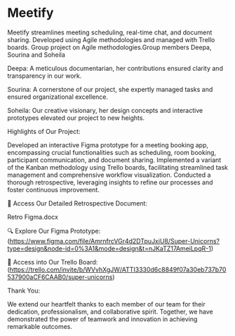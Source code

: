# Meetify
 Meetify streamlines meeting scheduling, real-time chat, and document sharing. Developed using Agile methodologies and managed with Trello boards.
Group project on Agile methodologies.Group members Deepa, Sourina and Soheila

Deepa: A meticulous documentarian, her contributions ensured clarity and transparency in our work.

Sourina: A cornerstone of our project, she expertly managed tasks and ensured organizational excellence.

Soheila: Our creative visionary, her design concepts and interactive prototypes elevated our project to new heights.

Highlights of Our Project:

Developed an interactive Figma prototype for a meeting booking app, encompassing crucial functionalities such as scheduling, room booking, participant communication, and document sharing. Implemented a variant of the Kanban methodology using Trello boards, facilitating streamlined task management and comprehensive workflow visualization. Conducted a thorough retrospective, leveraging insights to refine our processes and foster continuous improvement.

📝 Access Our Detailed Retrospective Document:

Retro Figma.docx

🔍 Explore Our Figma Prototype: (https://www.figma.com/file/AmrnfrcVGr4d2DTpuJxiU8/Super-Unicorns?type=design&node-id=0%3A1&mode=design&t=nJKaTZ17AmeiLpqR-1)

📝 Access into Our Trello Board: (https://trello.com/invite/b/WVvhXgJW/ATTI3330d6c8849f07a30eb737b70537900aCF6CAAB0/super-unicorns)

Thank You:

We extend our heartfelt thanks to each member of our team for their dedication, professionalism, and collaborative spirit. Together, we have demonstrated the power of teamwork and innovation in achieving remarkable outcomes.
